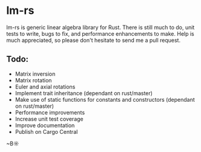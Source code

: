 # lm-rs

lm-rs is generic linear algebra library for Rust. There is still much to do, unit tests to write, bugs to fix, and performance enhancements to make. Help is much appreciated, so please don't hesitate to send me a pull request.

## Todo:

- Matrix inversion
- Matrix rotation
- Euler and axial rotations
- Implement trait inheritance (dependant on rust/master)
- Make use of static functions for constants and constructors (dependant on rust/master)
- Performance improvements
- Increase unit test coverage
- Improve documentation
- Publish on Cargo Central


~B☼